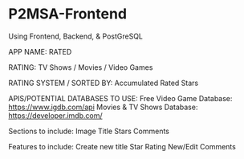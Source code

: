 # P2MSA-Frontend
Using Frontend, Backend, & PostGreSQL

APP NAME: RATED 

RATING: TV Shows / Movies / Video Games

RATING SYSTEM / SORTED BY: Accumulated Rated Stars

APIS/POTENTIAL DATABASES TO USE:
   Free Video Game Database: https://www.igdb.com/api
   Movies & TV Shows Database: https://developer.imdb.com/

Sections to include:
    Image
    Title
    Stars
    Comments

Features to include:
    Create new title
    Star Rating
    New/Edit Comments
